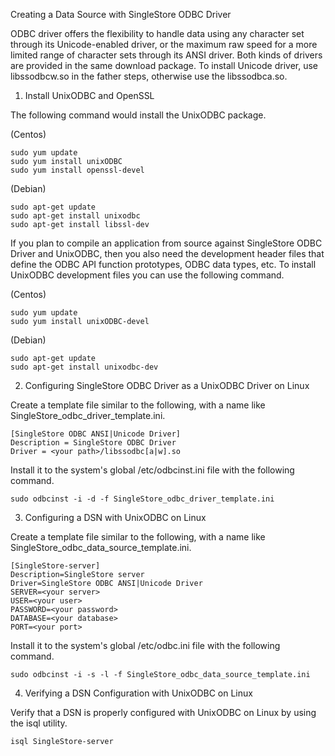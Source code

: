 Creating a Data Source with SingleStore ODBC Driver

ODBC driver offers the flexibility to handle data using any character set through
its Unicode-enabled driver, or the maximum raw speed for a more limited range of character
sets through its ANSI driver.
Both kinds of drivers are provided in the same download package.
To install Unicode driver, use libssodbcw.so in the father steps,
otherwise use the libssodbca.so.

1. Install UnixODBC and OpenSSL

The following command would install the UnixODBC package.

(Centos)
```
sudo yum update
sudo yum install unixODBC
sudo yum install openssl-devel
```
(Debian)
```
sudo apt-get update
sudo apt-get install unixodbc
sudo apt-get install libssl-dev
```

If you plan to compile an application from source against SingleStore ODBC Driver and UnixODBC,
then you also need the development header files that define the ODBC API function prototypes,
ODBC data types, etc.
To install UnixODBC development files you can use the following command.

(Centos)
```
sudo yum update
sudo yum install unixODBC-devel
```
(Debian)
```
sudo apt-get update
sudo apt-get install unixodbc-dev
```

2. Configuring SingleStore ODBC Driver as a UnixODBC Driver on Linux

Create a template file similar to the following,
with a name like SingleStore_odbc_driver_template.ini.

```
[SingleStore ODBC ANSI|Unicode Driver]
Description = SingleStore ODBC Driver
Driver = <your path>/libssodbc[a|w].so
```

Install it to the system's global /etc/odbcinst.ini file with the following command.

```
sudo odbcinst -i -d -f SingleStore_odbc_driver_template.ini
```

3. Configuring a DSN with UnixODBC on Linux

Create a template file similar to the following,
with a name like SingleStore_odbc_data_source_template.ini.

```
[SingleStore-server]
Description=SingleStore server
Driver=SingleStore ODBC ANSI|Unicode Driver
SERVER=<your server>
USER=<your user>
PASSWORD=<your password>
DATABASE=<your database>
PORT=<your port>
```

Install it to the system's global /etc/odbc.ini file with the following command.

```
sudo odbcinst -i -s -l -f SingleStore_odbc_data_source_template.ini
```

4. Verifying a DSN Configuration with UnixODBC on Linux

Verify that a DSN is properly configured with UnixODBC on Linux by using the isql utility.

```
isql SingleStore-server
```
